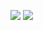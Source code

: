 ![](https://miro.medium.com/v2/resize:fit:650/1*6mpaXFsrRPFXSKXK5Qgm8w.png)
![](https://www.gyanblog.com/static/fdbc27db3e9ef689ea8774c78d55307c/a8378/sorting-algo-big-o.png)